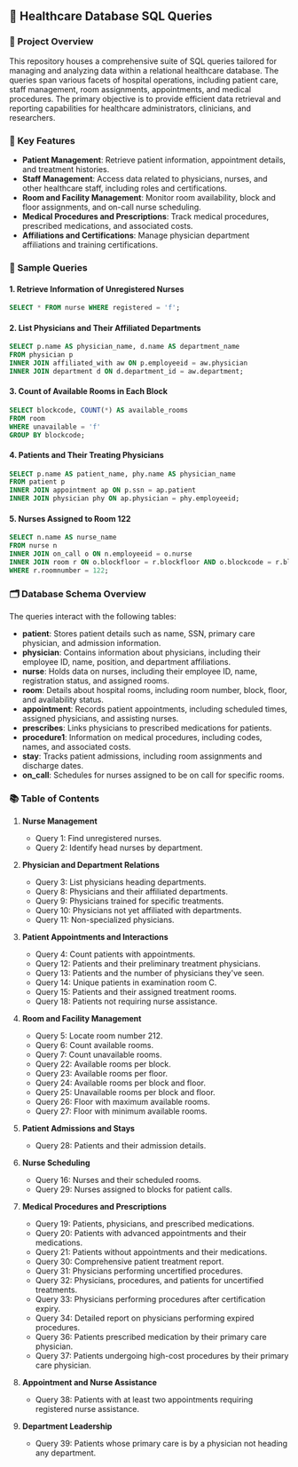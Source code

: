 ## 🏥 Healthcare Database SQL Queries

### 📘 Project Overview

This repository houses a comprehensive suite of SQL queries tailored for managing and analyzing data within a relational healthcare database. The queries span various facets of hospital operations, including patient care, staff management, room assignments, appointments, and medical procedures. The primary objective is to provide efficient data retrieval and reporting capabilities for healthcare administrators, clinicians, and researchers.

### 🔑 Key Features

* **Patient Management**: Retrieve patient information, appointment details, and treatment histories.
* **Staff Management**: Access data related to physicians, nurses, and other healthcare staff, including roles and certifications.
* **Room and Facility Management**: Monitor room availability, block and floor assignments, and on-call nurse scheduling.
* **Medical Procedures and Prescriptions**: Track medical procedures, prescribed medications, and associated costs.
* **Affiliations and Certifications**: Manage physician department affiliations and training certifications.

### 📄 Sample Queries

#### 1. Retrieve Information of Unregistered Nurses

```sql
SELECT * FROM nurse WHERE registered = 'f';
```

#### 2. List Physicians and Their Affiliated Departments

```sql
SELECT p.name AS physician_name, d.name AS department_name
FROM physician p
INNER JOIN affiliated_with aw ON p.employeeid = aw.physician
INNER JOIN department d ON d.department_id = aw.department;
```

#### 3. Count of Available Rooms in Each Block

```sql
SELECT blockcode, COUNT(*) AS available_rooms
FROM room
WHERE unavailable = 'f'
GROUP BY blockcode;
```

#### 4. Patients and Their Treating Physicians

```sql
SELECT p.name AS patient_name, phy.name AS physician_name
FROM patient p
INNER JOIN appointment ap ON p.ssn = ap.patient
INNER JOIN physician phy ON ap.physician = phy.employeeid;
```

#### 5. Nurses Assigned to Room 122

```sql
SELECT n.name AS nurse_name
FROM nurse n
INNER JOIN on_call o ON n.employeeid = o.nurse
INNER JOIN room r ON o.blockfloor = r.blockfloor AND o.blockcode = r.blockcode
WHERE r.roomnumber = 122;
```

### 🗂️ Database Schema Overview

The queries interact with the following tables:

* **patient**: Stores patient details such as name, SSN, primary care physician, and admission information.
* **physician**: Contains information about physicians, including their employee ID, name, position, and department affiliations.
* **nurse**: Holds data on nurses, including their employee ID, name, registration status, and assigned rooms.
* **room**: Details about hospital rooms, including room number, block, floor, and availability status.
* **appointment**: Records patient appointments, including scheduled times, assigned physicians, and assisting nurses.
* **prescribes**: Links physicians to prescribed medications for patients.
* **procedure1**: Information on medical procedures, including codes, names, and associated costs.
* **stay**: Tracks patient admissions, including room assignments and discharge dates.
* **on\_call**: Schedules for nurses assigned to be on call for specific rooms.

### 📚 Table of Contents

1. **Nurse Management**

   * Query 1: Find unregistered nurses.
   * Query 2: Identify head nurses by department.

2. **Physician and Department Relations**

   * Query 3: List physicians heading departments.
   * Query 8: Physicians and their affiliated departments.
   * Query 9: Physicians trained for specific treatments.
   * Query 10: Physicians not yet affiliated with departments.
   * Query 11: Non-specialized physicians.

3. **Patient Appointments and Interactions**

   * Query 4: Count patients with appointments.
   * Query 12: Patients and their preliminary treatment physicians.
   * Query 13: Patients and the number of physicians they've seen.
   * Query 14: Unique patients in examination room C.
   * Query 15: Patients and their assigned treatment rooms.
   * Query 18: Patients not requiring nurse assistance.

4. **Room and Facility Management**

   * Query 5: Locate room number 212.
   * Query 6: Count available rooms.
   * Query 7: Count unavailable rooms.
   * Query 22: Available rooms per block.
   * Query 23: Available rooms per floor.
   * Query 24: Available rooms per block and floor.
   * Query 25: Unavailable rooms per block and floor.
   * Query 26: Floor with maximum available rooms.
   * Query 27: Floor with minimum available rooms.

5. **Patient Admissions and Stays**

   * Query 28: Patients and their admission details.

6. **Nurse Scheduling**

   * Query 16: Nurses and their scheduled rooms.
   * Query 29: Nurses assigned to blocks for patient calls.

7. **Medical Procedures and Prescriptions**

   * Query 19: Patients, physicians, and prescribed medications.
   * Query 20: Patients with advanced appointments and their medications.
   * Query 21: Patients without appointments and their medications.
   * Query 30: Comprehensive patient treatment report.
   * Query 31: Physicians performing uncertified procedures.
   * Query 32: Physicians, procedures, and patients for uncertified treatments.
   * Query 33: Physicians performing procedures after certification expiry.
   * Query 34: Detailed report on physicians performing expired procedures.
   * Query 36: Patients prescribed medication by their primary care physician.
   * Query 37: Patients undergoing high-cost procedures by their primary care physician.

8. **Appointment and Nurse Assistance**

   * Query 38: Patients with at least two appointments requiring registered nurse assistance.

9. **Department Leadership**

   * Query 39: Patients whose primary care is by a physician not heading any department.



